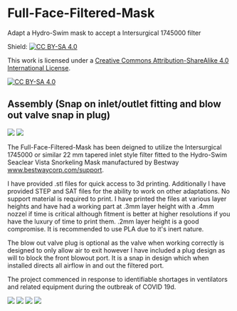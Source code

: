 # Full-Face-Filtered-Mask
Adapt a Hydro-Swim mask to accept a Intersurgical 1745000 filter

Shield: [![CC BY-SA 4.0][cc-by-sa-shield]][cc-by-sa]

This work is licensed under a [Creative Commons Attribution-ShareAlike 4.0
International License][cc-by-sa].

[![CC BY-SA 4.0][cc-by-sa-image]][cc-by-sa]

[cc-by-sa]: http://creativecommons.org/licenses/by-sa/4.0/
[cc-by-sa-image]: https://licensebuttons.net/l/by-sa/4.0/88x31.png
[cc-by-sa-shield]: https://img.shields.io/badge/License-CC%20BY--SA%204.0-lightgrey.svg

## Assembly (Snap on inlet/outlet fitting and blow out valve snap in plug)

![](https://i.imgur.com/O0NErhR.jpg)
![](!https://i.imgur.com/mxR2WiK.png)

The Full-Face-Filtered-Mask has been deigned to utilize the Intersurgical 1745000 or similar 22 mm tapered inlet style filter fitted to the Hydro-Swim Seaclear Vista Snorkeling Mask manufactured by Bestway www.bestwaycorp.com/support.

I have provided .stl files for quick access to 3d printing. Additionally I have provided STEP and SAT files for the ability to work on other adaptations. No support material is required to print. I have printed the files at various layer heights and have had a working part at .3mm layer height with a .4mm nozzel if time is critical although fitment is better at higher resolutions if you have the luxury of time to print them. .2mm layer height is a good compromise. It is recommended to use PLA due to it's inert nature.

The blow out valve plug is optional as the valve when working correctly is designed to only allow air to exit however I have included a plug design as will to block the front blowout port. It is a snap in design which when installed directs all airflow in and out the filtered port.

The project commenced in response to identifiable shortages in ventilators and related equipment during the outbreak of COVID 19d. 

![](https://i.imgur.com/HOSygkY.jpg)
![](https://i.imgur.com/3Fs9B9K.jpg)
![](https://i.imgur.com/ly6dLwF.jpg)
![](https://i.imgur.com/1DlLuNq.jpg)
